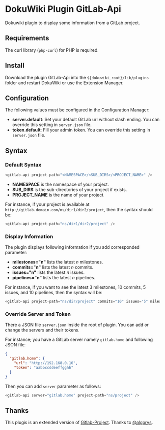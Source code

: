 # DokuWiki Plugin GitLab-Api
Dokuwiki plugin to display some information from a GitLab project.

## Requirements

The curl library (``php-curl``) for PHP is required.

## Install

Download the plugin GitLab-Api into the `${dokuwiki_root}/lib/plugins` folder and restart DokuWiki or use the Extension Manager.

## Configuration

The following values must be configured in the Configuration Manager:

- **server.default**: Set your default GitLab url without slash ending. You can override this setting in `server.json` file.
- **token.default**: Fill your admin token. You can override this setting in `server.json` file.

## Syntax

### Default Syntax

```php
<gitlab-api project-path="<NAMESPACE>/<SUB_DIRS>/<PROJECT_NAME>" />
```

- **NAMESPACE** is the namespace of your project.
- **SUB_DIRS** is the sub-directories of your project if exists.
- **PROJECT_NAME** is the name of your project.

For instance, if your project is available at `http://gitlab.domain.com/ns/dir1/dir2/project`, then the syntax should be:

```php
<gitlab-api project-path="ns/dir1/dir2/project" />
```

### Display Information

The plugin displays following information if you add corresponded parameter:

- **milestones="n"** lists the latest $n$ milestones.
- **commits="n"** lists the latest $n$ commits.
- **issues="n"** lists the latest $n$ issues.
- **pipelines="n"** lists the latest $n$ pipelines.

For instance, if you want to see the latest 3 milestones, 10 commits, 5 issues, and 10 pipelines, then the syntax will be:

```php
<gitlab-api project-path="ns/dir/project" commits="10" issues="5" milestones="3" pipelines="10" />
```

### Override Server and Token

There a JSON file `server.json` inside the root of plugin. You can add or change the servers and their tokens.

For instance; you have a GitLab server namely `gitlab.home` and following JSON file:

```json
{
  "gitlab.home": {
    "url": "http://192.168.0.10",
    "token": "aabbccddeeffgghh"
  }
}
```

Then you can add `server` parameter as follows:

```php
<gitlab-api server="gitlab.home" project-path="ns/project" />
```

## Thanks

This plugis is an extended version of [Gitlab-Project](https://github.com/algorys/gitlabproject/). Thanks to [@algorys](https://github.com/algorys). 
